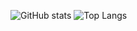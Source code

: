 ![GitHub stats](https://github-readme-stats.vercel.app/api?username=Flendermens&show_icons=true&theme=tokyonight)
![Top Langs](https://github-readme-stats.vercel.app/api/top-langs/?username=Flendermens&theme=tokyonight)
